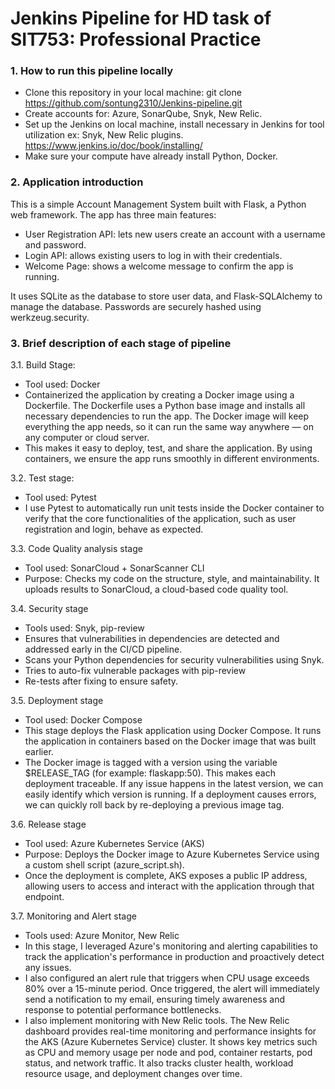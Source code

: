 # Jenkins Pipeline for HD task of SIT753: Professional Practice

### 1. How to run this pipeline locally
- Clone this repository in your local machine: git clone https://github.com/sontung2310/Jenkins-pipeline.git
- Create accounts for: Azure, SonarQube, Snyk, New Relic.
- Set up the Jenkins on local machine, install necessary in Jenkins for tool utilization ex: Snyk, New Relic plugins.
https://www.jenkins.io/doc/book/installing/
- Make sure your compute have already install Python, Docker.

### 2. Application introduction
This is a simple Account Management System built with Flask, a Python web framework. The app has three main features:
-	User Registration API: lets new users create an account with a username and password.
-	Login API: allows existing users to log in with their credentials.
-	Welcome Page: shows a welcome message to confirm the app is running.

It uses SQLite as the database to store user data, and Flask-SQLAlchemy to manage the database. Passwords are securely hashed using werkzeug.security. 

### 3. Brief description of each stage of pipeline
3.1.	Build Stage:
-	Tool used: Docker
-	Containerized the application by creating a Docker image using a Dockerfile. The Dockerfile uses a Python base image and installs all necessary dependencies to run the app. The Docker image will keep everything the app needs, so it can run the same way anywhere — on any computer or cloud server.
-	This makes it easy to deploy, test, and share the application. By using containers, we ensure the app runs smoothly in different environments.

3.2.	Test stage:
-	Tool used: Pytest
-	I use Pytest to automatically run unit tests inside the Docker container to verify that the core functionalities of the application, such as user registration and login, behave as expected.

3.3.	Code Quality analysis stage
-	Tool used: SonarCloud + SonarScanner CLI
-	Purpose: Checks my code on the structure, style, and maintainability. It uploads results to SonarCloud, a cloud-based code quality tool.

3.4.	Security stage

-	Tools used: Snyk, pip-review
-	Ensures that vulnerabilities in dependencies are detected and addressed early in the CI/CD pipeline.
-	Scans your Python dependencies for security vulnerabilities using Snyk.
-	Tries to auto-fix vulnerable packages with pip-review
-	Re-tests after fixing to ensure safety.


3.5.	Deployment stage
-	Tool used: Docker Compose
-	This stage deploys the Flask application using Docker Compose. It runs the application in containers based on the Docker image that was built earlier.
-	The Docker image is tagged with a version using the variable $RELEASE_TAG (for example: flaskapp:50). This makes each deployment traceable. If any issue happens in the latest version, we can easily identify which version is running. If a deployment causes errors, we can quickly roll back by re-deploying a previous image tag.


3.6.	Release stage
-	Tool used: Azure Kubernetes Service (AKS) 
-	Purpose: Deploys the Docker image to Azure Kubernetes Service using a custom shell script (azure_script.sh). 
-	Once the deployment is complete, AKS exposes a public IP address, allowing users to access and interact with the application through that endpoint.


3.7.	Monitoring and Alert stage
-	Tools used: Azure Monitor, New Relic
-	In this stage, I leveraged Azure's monitoring and alerting capabilities to track the application's performance in production and proactively detect any issues.
-	I also configured an alert rule that triggers when CPU usage exceeds 80% over a 15-minute period. Once triggered, the alert will immediately send a notification to my email, ensuring timely awareness and response to potential performance bottlenecks.
-	I also implement monitoring with New Relic tools. The New Relic dashboard provides real-time monitoring and performance insights for the AKS (Azure Kubernetes Service) cluster. It shows key metrics such as CPU and memory usage per node and pod, container restarts, pod status, and network traffic. It also tracks cluster health, workload resource usage, and deployment changes over time.


